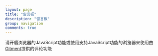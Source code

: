 ```yaml
---
layout: page
title: "留言板"
description: "留言板"
group: navigation
comments: true
---
```


<div id="gitment_container"></div>
<link rel="stylesheet" href="/gitment/style/default.css">
<script src="/gitment/dist/gitment.browser.js"></script>
<script>
var gitment = new Gitment({
  owner: 'gadfly3173',
  repo: 'comments_for_blog',
  oauth: {
    client_id: '1d74d093270dc8149157',
    client_secret: '11828cfbb6455dde70ddc074eb3e64743e748064',
  },
})
gitment.render('gitment_container')
</script>
<noscript>请开启浏览器的JavaScript功能或使用支持JavaScript功能的浏览器来使用由<a href="https://imsun.github.io/gitment/">Gitment</a>提供的评论功能</noscript>

